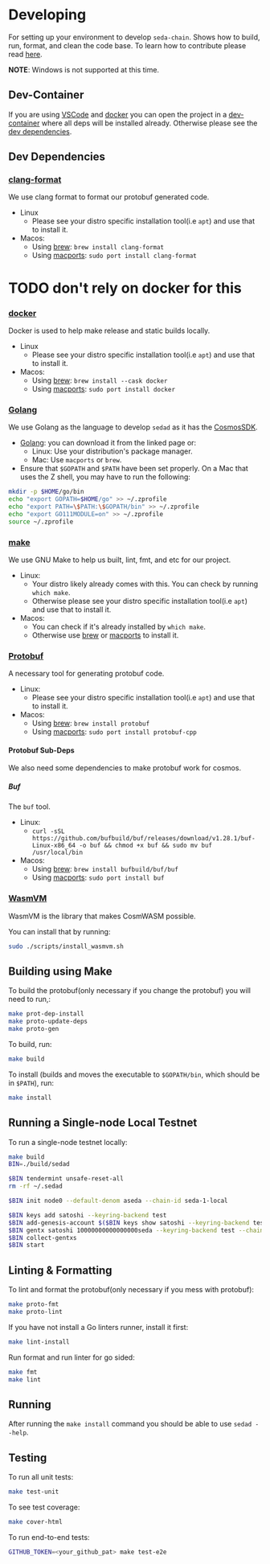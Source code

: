 # Developing

For setting up your environment to develop `seda-chain`. Shows how to build, run,
format, and clean the code base. To learn how to contribute please read
[here](CONTRIBUTING.md).

**NOTE**: Windows is not supported at this time.

## Dev-Container

If you are using [VSCode](https://code.visualstudio.com/) and
[docker](https://www.docker.com/) you can open the project in a
[dev-container](https://github.com/Microsoft/vscode-remote-release) where all deps will be installed already.
Otherwise please see the [dev dependencies](#dev-dependencies).

## Dev Dependencies

### [clang-format](https://clang.llvm.org/docs/ClangFormat.html)

We use clang format to format our protobuf generated code.

- Linux
  - Please see your distro specific installation tool(i.e `apt`) and use that to install it.
- Macos:
  - Using [brew](https://brew.sh/): `brew install clang-format`
  - Using [macports](https://www.macports.org/): `sudo port install clang-format`

# TODO don't rely on docker for this

### [docker](https://www.docker.com/)

Docker is used to help make release and static builds locally.

- Linux
  - Please see your distro specific installation tool(i.e `apt`) and use that to install it.
- Macos:
  - Using [brew](https://brew.sh/): `brew install --cask docker`
  - Using [macports](https://www.macports.org/): `sudo port install docker`

### [Golang](https://go.dev/)

We use Golang as the language to develop `sedad` as it has the [CosmosSDK](https://v1.cosmos.network/sdk).

- [Golang](https://go.dev/dl/): you can download it from the linked page or:
  - Linux: Use your distribution's package manager.
  - Mac: Use `macports` or `brew`.
- Ensure that `$GOPATH` and `$PATH` have been set properly. On a Mac that uses the Z shell, you may have to run the following:

```zsh
mkdir -p $HOME/go/bin
echo "export GOPATH=$HOME/go" >> ~/.zprofile
echo "export PATH=\$PATH:\$GOPATH/bin" >> ~/.zprofile
echo "export GO111MODULE=on" >> ~/.zprofile
source ~/.zprofile
```

### [make](https://www.gnu.org/software/make/)

We use GNU Make to help us built, lint, fmt, and etc for our project.

- Linux:
  - Your distro likely already comes with this. You can check by running `which make`.
  - Otherwise please see your distro specific installation tool(i.e `apt`) and use that to install it.
- Macos:
  - You can check if it's already installed by `which make`.
  - Otherwise use [brew](https://brew.sh/) or [macports](https://www.macports.org/) to install it.

<!-- It actually uses docker to run protobuf commmands... this should be fixed -->

### [Protobuf](https://protobuf.dev/)

A necessary tool for generating protobuf code.

- Linux:
  - Please see your distro specific installation tool(i.e `apt`) and use that to install it.
- Macos:
  - Using [brew](https://brew.sh/): `brew install protobuf`
  - Using [macports](https://www.macports.org/): `sudo port install protobuf-cpp`

#### Protobuf Sub-Deps

We also need some dependencies to make protobuf work for cosmos.

##### Buf

The `buf` tool.

- Linux:
  - `curl -sSL https://github.com/bufbuild/buf/releases/download/v1.28.1/buf-Linux-x86_64 -o buf && chmod +x buf && sudo mv buf /usr/local/bin`
- Macos:
  - Using [brew](https://brew.sh/): `brew install bufbuild/buf/buf`
  - Using [macports](https://www.macports.org/): `sudo port install buf`

### [WasmVM](https://github.com/CosmWasm/wasmvm)

WasmVM is the library that makes CosmWASM possible.

You can install that by running:

```bash
sudo ./scripts/install_wasmvm.sh
```

## Building using Make

To build the protobuf(only necessary if you change the protobuf) you will need to run,:

```bash
make prot-dep-install
make proto-update-deps
make proto-gen
```

To build, run:

```bash
make build
```

To install (builds and moves the executable to `$GOPATH/bin`, which should be in `$PATH`), run:

```bash
make install
```

## Running a Single-node Local Testnet

To run a single-node testnet locally:

```bash
make build
BIN=./build/sedad

$BIN tendermint unsafe-reset-all
rm -rf ~/.sedad

$BIN init node0 --default-denom aseda --chain-id seda-1-local

$BIN keys add satoshi --keyring-backend test
$BIN add-genesis-account $($BIN keys show satoshi --keyring-backend test -a) 10000000000000000seda
$BIN gentx satoshi 10000000000000000seda --keyring-backend test --chain-id seda-1-local
$BIN collect-gentxs
$BIN start
```

## Linting & Formatting

To lint and format the protobuf(only necessary if you mess with protobuf):

```bash
make proto-fmt
make proto-lint
```

If you have not install a Go linters runner, install it first:

```bash
make lint-install
```

Run format and run linter for go sided:

```bash
make fmt
make lint
```

## Running

After running the `make install` command you should be able to use `sedad --help`.

## Testing

To run all unit tests:

```bash
make test-unit
```

To see test coverage:

```bash
make cover-html
```

To run end-to-end tests:

```bash
GITHUB_TOKEN=<your_github_pat> make test-e2e
```
